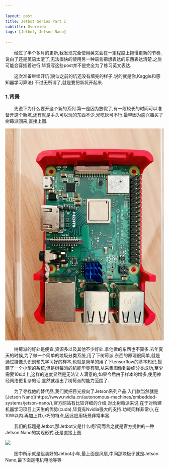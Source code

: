 ```yaml
---

layout: post
title: Jetbot Series Part I
subtitle: Overview
tags: [Jetbot, Jetson Nano]

---
```


<p style="text-indent:2em">经过了半个多月的更新,我发现完全使用英文会在一定程度上拖慢更新的节奏,说白了还是英语太渣了,无法很快的使用另一种语言把想表达的东西表达清楚.之后可能会穿插着进行,毕竟写这些post并不是完全为了练习英文表达.</p>
<p style="text-indent:2em">这次准备继续开坑(貌似之前的坑还没有填完的样子,说的就是你,Kaggle和感知器学习算法).不过无所谓了,就是要把新坑开起来.</p>

### 1.背景
<p style="text-indent:2em">先说下为什么要开这个新的系列.第一是因为放假了,有一段较长的时间可以准备开这个新坑,还有就是手头可以玩的东西不少,光吃灰可不行.最早因为感兴趣买了树莓派回来,直接上图.</p>

![](/img/Raspberry.jpg)

<p style="text-indent:2em">树莓派的好处是便宜,资源多以及其他不少好处.拿他做的东西也不算多.去年夏天的时候,为了做一个简单的垃圾分类系统,用了下树莓派.东西的原理很简单,就是通过摄像头识别预先学习好的样本,也就是简单的用了下tensorflow的基本知识,搭建了一个小型的系统,但是树莓派的机能毕竟有限,从采集图像到最终分类成功,至少需要10s以上,这样的速度显然是无法让人满意的,如果今后由于样本的增多,使用神经网络更复杂的话,显然就超出了树莓派的能力范围了.</p>
<p style="text-indent:2em">为了寻找他的替代品,我们就把目光投向了Jetson系列产品.入门款当然就是[Jetson Nano](https://www.nvidia.cn/autonomous-machines/embedded-systems/jetson-nano/),官方网站有比较详细的介绍,对比树莓派来说,在于对构建机器学习项目上天生的优势(cuda),毕竟有Nvidia强大的支持.功耗同样非常小,在10W以内.再加上其小巧的特点,因此应用场景非常丰富.</p>
<p style="text-indent:2em">我们的标题是Jetbot,那Jetbot又是什么呢?简而言之就是官方提供的一种Jetson Nano的实现形式.还是直接上图.</p>

![](/img/IMG_1956.HEIC)

<p style="text-indent:2em">图中所示就是组装好的Jetbot小车,最上面是风扇,中间那块板子就是Jetson Nano,最下面是电机电池等等</p>